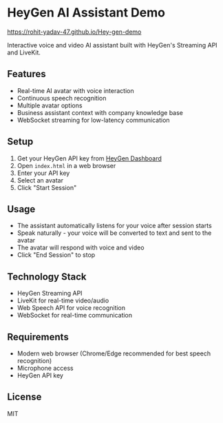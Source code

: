 # HeyGen AI Assistant Demo

https://rohit-yadav-47.github.io/Hey-gen-demo

Interactive voice and video AI assistant built with HeyGen's Streaming API and LiveKit.

## Features

- Real-time AI avatar with voice interaction
- Continuous speech recognition
- Multiple avatar options
- Business assistant context with company knowledge base
- WebSocket streaming for low-latency communication

## Setup

1. Get your HeyGen API key from [HeyGen Dashboard](https://app.heygen.com/)
2. Open `index.html` in a web browser
3. Enter your API key
4. Select an avatar
5. Click "Start Session"

## Usage

- The assistant automatically listens for your voice after session starts
- Speak naturally - your voice will be converted to text and sent to the avatar
- The avatar will respond with voice and video
- Click "End Session" to stop

## Technology Stack

- HeyGen Streaming API
- LiveKit for real-time video/audio
- Web Speech API for voice recognition
- WebSocket for real-time communication

## Requirements

- Modern web browser (Chrome/Edge recommended for best speech recognition)
- Microphone access
- HeyGen API key

## License

MIT
